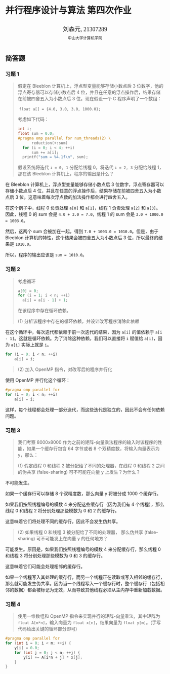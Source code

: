 # 并行程序设计与算法 第四次作业

<center><div style='height:2mm;'></div><div style="font-family:华文楷体;font-size:14pt;">刘森元, 21307289</div></center>
<center><span style="font-family:华文楷体;font-size:9pt;line-height:9mm">中山大学计算机学院</span>
</center>


## 简答题

### 习题 1

> 假定在 Bleeblon 计算机上，浮点型变量能够存储小数点后 3 位数字，他的浮点寄存器可以存储小数点后 4 位，并且在任意的浮点操作后，结果存储在前被四舍五入为小数点后 3 位。现在假设一个 C 程序声明了一个数组：
>
> ​	`float a[] = {4.0, 3.0, 3.0, 1000.0};`
>
> 考虑如下代码：
>
> ```c++
> int i;
> float sum = 0.0;
> #pragma omp parallel for num_threads(2) \ 
> 		reduction(+:sum)
> 	for (i = 0; i < 4; ++i)
> 		sum += a[i];
> 	printf("sum = %4.1f\n", sum);
> ```
>
> 假设系统将迭代 `i = 0, 1` 分配给线程 0，将迭代 `i = 2, 3` 分配给线程 1，那在该 Bleeblon 计算机上，程序的输出是什么？

在 Bleeblon 计算机上，浮点型变量能够存储小数点后 3 位数字，浮点寄存器可以存储小数点后 4 位，并且在任意的浮点操作后，结果存储在前被四舍五入为小数点后 3 位。这意味着每次浮点数的加法操作都会进行四舍五入。

在这个例子中，线程 0 负责处理 `a[0]` 和 `a[1]`，线程 1 负责处理 `a[2]` 和 `a[3]`。因此，线程 0 的 sum 会是 `4.0 + 3.0 = 7.0`，线程 1 的 sum 会是 `3.0 + 1000.0 = 1003.0`。

然后，这两个 sum 会被加在一起，得到 `7.0 + 1003.0 = 1010.0`。但是，由于 Bleeblon 计算机的特性，这个结果会被四舍五入为小数点后 3 位，所以最终的结果是 `1010.0`。

所以，程序的输出应该是 `sum = 1010.0`。

### 习题 2

> 考虑循环
>
> ```c++
> a[0] = 0;
> for (i = 1; i < n; ++i)
> 	a[i] = a[i - 1] + 1;
> ```
>
> 在该程序中存在循环依赖。
>
> (1) 分析该程序中存在的循环依赖，并设计改写程序消除此依赖

在这个循环中，每次迭代都依赖于前一次迭代的结果，因为 `a[i]` 的值依赖于 `a[i - 1]`。这就是循环依赖。为了消除这种依赖，我们可以直接将 `i` 赋值给 `a[i]`，因为 `a[i]` 实际上就是 `i`。

```cpp
for (i = 0; i < n; ++i)
  	a[i] = i;
```

> (2) 加入 OpenMP 指令，对改写后的程序并行化

使用 OpenMP 并行化这个循环：

```cpp
#pragma omp parallel for
for (i = 0; i < n; ++i)
 	a[i] = i;
```

这样，每个线程都会处理一部分迭代，而这些迭代是独立的，因此不会有任何依赖问题。

### 习题 3

> 我们考察 8000x8000 作为之前的矩阵-向量乘法程序的输入时该程序的性能，如果一个缓存行包含 64 字节或者 8 个双精度数，将输入向量表示为 y，那么：
>
> (1) 假定线程 0 和线程 2 被分配给了不同的处理器，在线程 0 和线程 2 之间的伪共享 (false-sharing) 可不可能在向量 y 上发生？为什么？

不可能发生。

如果一个缓存行可以存储 8 个双精度数，那么向量 y 将被分成 1000 个缓存行。

如果我们按照线程编号的模数 4 来分配这些缓存行（因为我们有 4 个线程），那么线程 0 和线程 2 将分别处理那些模数为 0 和 2 的缓存行。

这意味着它们将处理不同的缓存行，因此不会发生伪共享。

> (2) 如果线程 0 和线程 3 被分配给了不同的处理器， 那么伪共享 (false-sharing) 可不可能发上在向量 y 的任何地方？

可能发生。原因是，如果我们按照线程编号的模数 4 来分配缓存行，那么线程 0 和线程 3 将分别处理那些模数为 0 和 3 的缓存行。

这意味着它们可能会处理相邻的缓存行。

如果一个线程写入其处理的缓存行，而另一个线程正在读取或写入相邻的缓存行，那么就可能发生伪共享。因为当一个线程写入一个缓存行时，整个缓存行（包括相邻的数据）都会被标记为无效，从而导致其他线程必须从主内存中重新加载数据。

### 习题 4

> 使用一维数组和 OpenMP 指令来实现并行的矩阵-向量乘法，其中矩阵为 `float A[m*n]`，输入向量为 `float x[n]`，结果向量为 `float y[m]`。(手写代码给出关键的循环部分即可)

```c++
#pragma omp parallel for
for (int i = 0; i < m; ++i) {
    y[i] = 0.0;
    for (int j = 0; j < n; ++j) {
        y[i] += A[i*n + j] * x[j];
    }
}
```

